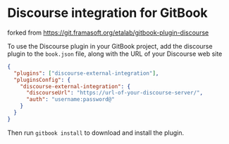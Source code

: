 # Discourse integration for GitBook

forked from https://git.framasoft.org/etalab/gitbook-plugin-discourse

To use the Discourse plugin in your GitBook project, add the discourse plugin
to the `book.json` file, along with the URL of your Discourse web site

```json
{
  "plugins": ["discourse-external-integration"],
  "pluginsConfig": {
    "discourse-external-integration": {
      "discourseUrl": "https://url-of-your-discourse-server/",
      "auth": "username:password@"
    }
  }
}
```

Then run `gitbook install` to download and install the plugin.
